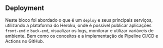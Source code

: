 ## Deployment

Neste bloco foi abordado o que é um `deploy` e seus principais serviços, utilizando a plataforma do Heroku, onde é possível publicar aplicações `front-end` e `back-end`, visualizar os logs, monitorar e utilizar variáveis de ambiente. Bem como os conceitos e a implementação de Pipeline CI/CD e Actions no GitHub.

